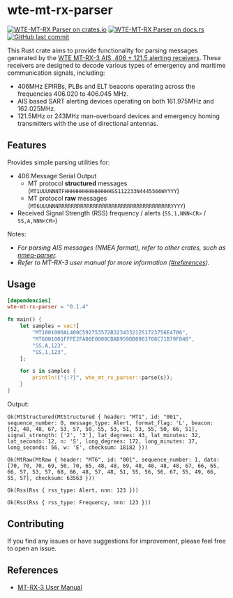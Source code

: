 # wte-mt-rx-parser

[![WTE-MT-RX Parser on crates.io][cratesio-image]][cratesio]
[![WTE-MT-RX Parser on docs.rs][docsrs-image]][docsrs]
[![GitHub last commit][ghcommit-image]][ghcommit]

[cratesio-image]: https://img.shields.io/crates/v/wte-mt-rx-parser.svg
[cratesio]: https://crates.io/crates/wte-mt-rx-parser
[docsrs-image]: https://docs.rs/wte-mt-rx-parser/badge.svg
[docsrs]: https://docs.rs/wte-mt-rx-parser
[ghcommit-image]: https://img.shields.io/github/last-commit/roby2014/wte-mt-rx-parser
[ghcommit]: https://github.com/roby2014/wte-mt-rx-parser/

This Rust crate aims to provide functionality for parsing messages generated by the [WTE MT-RX-3 AIS, 406 + 121.5 alerting receivers](https://www.wte.co.nz/uploads/9/9/8/6/99862766/mt-rx-3_406_epirb_receiver-manual_v2-62.pdf). These receivers are designed to decode various types of emergency and maritime communication signals, including:
- 406MHz EPIRBs, PLBs and ELT beacons operating across the frequencies 406.020 to 406.045 MHz.
- AIS based SART alerting devices operating on both 161.975MHz and 162.025MHz.
- 121.5MHz or 243MHz man-overboard devices and emergency homing transmitters with the use of directional antennas.

## Features

Provides simple parsing utilities for:
- 406 Message Serial Output
    - MT protocol **structured** messages (`MT1UUUNNNTFHHHHHHHHHHHHHHHSS112233N4445566WYYYY`)
    - MT protocol **raw** messages (`MT6UUUNNNRRRRRRRRRRRRRRRRRRRRRRRRRRRRRRRRRRRRYYYY`)
- Received Signal Strength (RSS) frequency / alerts (`SS,1,NNN<CR>` / `SS,A,NNN<CR>`)

Notes:
- *For parsing AIS messages (NMEA format), refer to other crates, such as [nmea-parser](https://github.com/zaari/nmea-parser).*
- *Refer to MT-RX-3 user manual for more information ([#references](#references)).*

## Usage

```toml
[dependencies]
wte-mt-rx-parser = "0.1.4"
```

```rs
fn main() {
    let samples = vec![
        "MT1001000AL400C592753572B323433212S1723756E4706",
        "MT6001001FFFE2FA00E0000CBAB959DB0903788C71B79F84B",
        "SS,A,123",
        "SS,1,123",
    ];

    for s in samples {
        println!("{:?}", wte_mt_rx_parser::parse(s));
    }
}
```

Output:
```
Ok(MtStructured(MtStructured { header: "MT1", id: "001", sequence_number: 0, message_type: Alert, format_flag: 'L', beacon: [52, 48, 48, 67, 53, 57, 50, 55, 53, 51, 53, 55, 50, 66, 51], signal_strength: ['2', '3'], lat_degrees: 43, lat_minutes: 32, lat_seconds: 12, n: 'S', long_degrees: 172, long_minutes: 37, long_seconds: 56, w: 'E', checksum: 18182 }))
    
Ok(MtRaw(MtRaw { header: "MT6", id: "001", sequence_number: 1, data: [70, 70, 70, 69, 50, 70, 65, 48, 48, 69, 48, 48, 48, 48, 67, 66, 65, 66, 57, 53, 57, 68, 66, 48, 57, 48, 51, 55, 56, 56, 67, 55, 49, 66, 55, 57], checksum: 63563 }))
    
Ok(Rss(Rss { rss_type: Alert, nnn: 123 }))

Ok(Rss(Rss { rss_type: Frequency, nnn: 123 }))
```

## Contributing

If you find any issues or have suggestions for improvement, please feel free to open an issue.

## References
- [MT-RX-3 User Manual](https://www.wte.co.nz/uploads/9/9/8/6/99862766/mt-rx-3_406_epirb_receiver-manual_v2-62.pdf)
